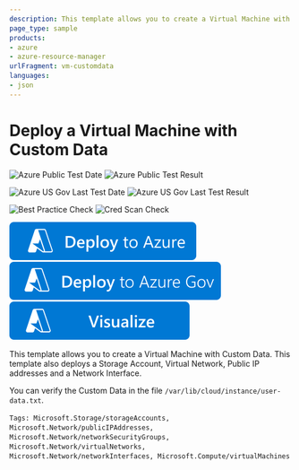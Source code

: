 ```yaml
---
description: This template allows you to create a Virtual Machine with Custom Data passed down to the VM. This template also deploys a Storage Account, Virtual Network, Public IP addresses and a Network Interface.
page_type: sample
products:
- azure
- azure-resource-manager
urlFragment: vm-customdata
languages:
- json
---
```

# Deploy a Virtual Machine with Custom Data

![Azure Public Test Date](https://azurequickstartsservice.blob.core.windows.net/badges/quickstarts/microsoft.compute/vm-customdata/PublicLastTestDate.svg)
![Azure Public Test Result](https://azurequickstartsservice.blob.core.windows.net/badges/quickstarts/microsoft.compute/vm-customdata/PublicDeployment.svg)

![Azure US Gov Last Test Date](https://azurequickstartsservice.blob.core.windows.net/badges/quickstarts/microsoft.compute/vm-customdata/FairfaxLastTestDate.svg)
![Azure US Gov Last Test Result](https://azurequickstartsservice.blob.core.windows.net/badges/quickstarts/microsoft.compute/vm-customdata/FairfaxDeployment.svg)

![Best Practice Check](https://azurequickstartsservice.blob.core.windows.net/badges/quickstarts/microsoft.compute/vm-customdata/BestPracticeResult.svg)
![Cred Scan Check](https://azurequickstartsservice.blob.core.windows.net/badges/quickstarts/microsoft.compute/vm-customdata/CredScanResult.svg)

[![Deploy To Azure](https://raw.githubusercontent.com/Azure/azure-quickstart-templates/master/1-CONTRIBUTION-GUIDE/images/deploytoazure.svg?sanitize=true)](https://portal.azure.com/#create/Microsoft.Template/uri/https%3A%2F%2Fraw.githubusercontent.com%2FAzure%2Fazure-quickstart-templates%2Fmaster%2Fquickstarts%2Fmicrosoft.compute%2Fvm-customdata%2Fazuredeploy.json)
[![Deploy To Azure US Gov](https://raw.githubusercontent.com/Azure/azure-quickstart-templates/master/1-CONTRIBUTION-GUIDE/images/deploytoazuregov.svg?sanitize=true)](https://portal.azure.us/#create/Microsoft.Template/uri/https%3A%2F%2Fraw.githubusercontent.com%2FAzure%2Fazure-quickstart-templates%2Fmaster%2Fquickstarts%2Fmicrosoft.compute%2Fvm-customdata%2Fazuredeploy.json)
[![Visualize](https://raw.githubusercontent.com/Azure/azure-quickstart-templates/master/1-CONTRIBUTION-GUIDE/images/visualizebutton.svg?sanitize=true)](http://armviz.io/#/?load=https%3A%2F%2Fraw.githubusercontent.com%2FAzure%2Fazure-quickstart-templates%2Fmaster%2Fquickstarts%2Fmicrosoft.compute%2Fvm-customdata%2Fazuredeploy.json)

This template allows you to create a Virtual Machine with Custom Data. This template also deploys a Storage Account, Virtual Network, Public IP addresses and a Network Interface.

You can verify the Custom Data in the file `/var/lib/cloud/instance/user-data.txt`.

`Tags: Microsoft.Storage/storageAccounts, Microsoft.Network/publicIPAddresses, Microsoft.Network/networkSecurityGroups, Microsoft.Network/virtualNetworks, Microsoft.Network/networkInterfaces, Microsoft.Compute/virtualMachines`
